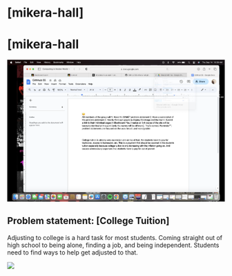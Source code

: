 <!DOCTYPE html>
<hmtl>
  <head>
    <title>CSCE 190:[mikera-hall]</title>
  </head>
  <body>
    <h1>[mikera-hall]</h1>
  </body>
<html>
<h1>[mikera-hall</h1>
<section class="assign">
    <img src="images/Screenshot 1.png"/>
    <section class="assign-det">
      <h2>Problem statement: [College Tuition]</h2>
      <p>
        Adjusting to college is a hard task for most students. Coming straight out of high school to being alone, finding a job, and being independent. Students need to find ways to help get adjusted to that.
      </p>
    </section>
</section>

<!-- Affinity Diagram assignment -->
<section class="assign">
  <img src=
  <section class="assign-det">
    <a href="files
    <p>
      [Insert description for your affinity diagram here]
        </p>
      </section>
      <
      
